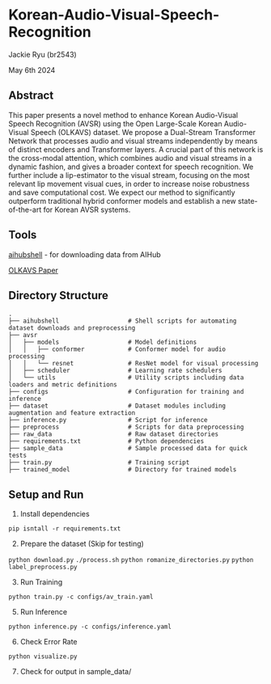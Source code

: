 # Korean-Audio-Visual-Speech-Recognition

Jackie Ryu (br2543)

May 6th 2024

## Abstract
This paper presents a novel method to enhance Korean Audio-Visual Speech Recognition (AVSR) using the Open Large-Scale Korean Audio-Visual Speech (OLKAVS) dataset. We propose a Dual-Stream Transformer Network that processes audio and visual streams independently by means of distinct encoders and Transformer layers. A crucial part of this network is the cross-modal attention, which combines audio and visual streams in a dynamic fashion, and gives a broader context for speech recognition. We further include a lip-estimator to the visual stream, focusing on the most relevant lip movement visual cues, in order to increase noise robustness and save computational cost. We expect our method to significantly outperform traditional hybrid conformer models and establish a new state-of-the-art for Korean AVSR systems.

## Tools
[aihubshell](https://aihub.or.kr/devsport/apishell/list.do?currMenu=403&topMenu=100) - for downloading data from AIHub

[OLKAVS Paper](https://arxiv.org/pdf/2301.06375)

## Directory Structure
```plaintext
.
├── aihubshell                   # Shell scripts for automating dataset downloads and preprocessing
├── avsr
│   ├── models                   # Model definitions
│   │   ├── conformer            # Conformer model for audio processing
│   │   └── resnet               # ResNet model for visual processing
│   ├── scheduler                # Learning rate schedulers
│   └── utils                    # Utility scripts including data loaders and metric definitions
├── configs                      # Configuration for training and inference
├── dataset                      # Dataset modules including augmentation and feature extraction
├── inference.py                 # Script for inference
├── preprocess                   # Scripts for data preprocessing
├── raw_data                     # Raw dataset directories
├── requirements.txt             # Python dependencies
├── sample_data                  # Sample processed data for quick tests
├── train.py                     # Training script
├── trained_model                # Directory for trained models
```

## Setup and Run
1. Install dependencies

`pip isntall -r requirements.txt`

2. Prepare the dataset (Skip for testing)

`python download.py`
`./process.sh`
`python romanize_directories.py`
`python label_preprocess.py`

3. Run Training

`python train.py -c configs/av_train.yaml`

5. Run Inference

`python inference.py -c configs/inference.yaml`

6. Check Error Rate

`python visualize.py`

7. Check for output in sample_data/
